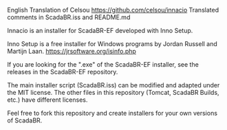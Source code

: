 English Translation of Celsou https://github.com/celsou/innacio Translated comments in ScadaBR.iss and README.md

Innacio is an installer for ScadaBR-EF developed with Inno Setup.

Inno Setup is a free installer for Windows programs by Jordan Russell and Martijn Laan. 
https://jrsoftware.org/isinfo.php

If you are looking for the ".exe" of the ScadaBR-EF installer, see the releases in the ScadaBR-EF repository.

The main installer script (ScadaBR.iss) can be modified and adapted under the MIT license. The other files in this repository (Tomcat, ScadaBR Builds, etc.) have different licenses.

Feel free to fork this repository and create installers for your own versions of ScadaBR.
